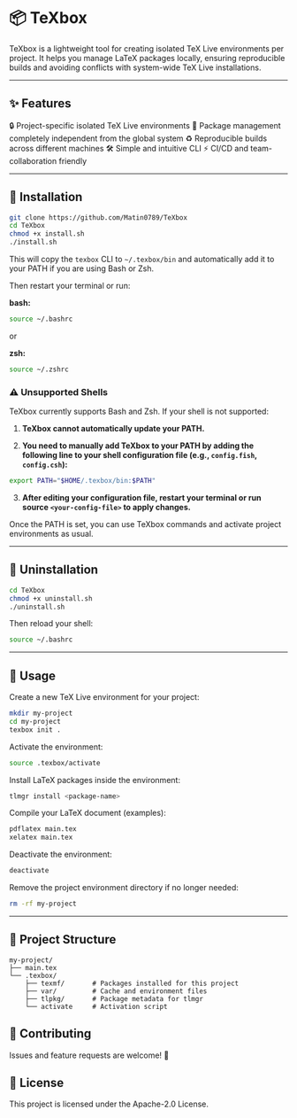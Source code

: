 # 📦 TeXbox

TeXbox is a lightweight tool for creating isolated TeX Live environments per project. It helps you manage LaTeX packages locally, ensuring reproducible builds and avoiding conflicts with system-wide TeX Live installations.

---

## ✨ Features

🔒 Project-specific isolated TeX Live environments
📂 Package management completely independent from the global system
♻️ Reproducible builds across different machines
🛠 Simple and intuitive CLI
⚡ CI/CD and team-collaboration friendly

---

## 🚀 Installation

```bash
git clone https://github.com/Matin0789/TeXbox
cd TeXbox
chmod +x install.sh
./install.sh
```

This will copy the `texbox` CLI to `~/.texbox/bin` and automatically add it to your PATH if you are using Bash or Zsh.

Then restart your terminal or run:

**bash:**

```bash
source ~/.bashrc
```

or

**zsh:**

```bash
source ~/.zshrc
```

### ⚠️ Unsupported Shells

TeXbox currently supports Bash and Zsh.
If your shell is not supported:

1. **TeXbox cannot automatically update your PATH.**

2. **You need to manually add TeXbox to your PATH by adding the following line to your shell configuration file (e.g., `config.fish`, `config.csh`):**

```bash
export PATH="$HOME/.texbox/bin:$PATH"
```

3. **After editing your configuration file, restart your terminal or run source `<your-config-file>` to apply changes.**

Once the PATH is set, you can use TeXbox commands and activate project environments as usual.

---

## 🧹 Uninstallation

```bash
cd TeXbox
chmod +x uninstall.sh
./uninstall.sh
```

Then reload your shell:

```bash
source ~/.bashrc
```

---

## 📖 Usage

Create a new TeX Live environment for your project:

```bash
mkdir my-project
cd my-project
texbox init .
```

Activate the environment:

```bash
source .texbox/activate
```

Install LaTeX packages inside the environment:

```bash
tlmgr install <package-name>
```

Compile your LaTeX document (examples):

```bash
pdflatex main.tex
xelatex main.tex
```

Deactivate the environment:

```bash
deactivate
```

Remove the project environment directory if no longer needed:

```bash
rm -rf my-project
```

---

## 📂 Project Structure

```text
my-project/
├── main.tex
└── .texbox/
    ├── texmf/       # Packages installed for this project
    ├── var/         # Cache and environment files
    ├── tlpkg/       # Package metadata for tlmgr
    └── activate     # Activation script
```

## 🤝 Contributing

Issues and feature requests are welcome! 🙌

## 📄 License

This project is licensed under the Apache-2.0 License.
